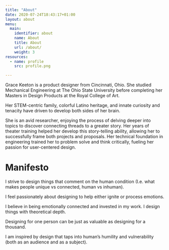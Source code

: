 ```yaml
---
title: "About"
date: 2020-07-24T18:43:17+01:00
layout: about
menu:
  main:
    identifier: about
    name: About
    title: About
    url: /about/
    weight: 3
resources:
  - name: profile
    src: profile.png

---
```


Grace Keeton is a product designer from Cincinnati, Ohio. She studied Mechanical Engineering at The Ohio State University before completing her Masters in Design Products at the Royal College of Art. 

Her STEM-centric family, colorful Latino heritage, and innate curiosity and tenacity have driven to develop both sides of her brain. 

She is an avid researcher, enjoying the process of delving deeper into topics to discover connecting threads to a greater story. Her years of theater training helped her develop this story-telling ability, allowing her to successfully frame both projects and proposals. Her technical foundation in engineering trained her to problem solve and think critically, fueling her passion for user-centered design.

# Manifesto

I strive to design things that comment on the human condition (I.e. what makes people unique vs connected, human vs inhuman).

I feel passionately about designing to help either ignite or process emotions. 

I believe in being emotionally connected and invested in my work. I design things with theoretical depth. 

Designing for one person can be just as valuable as designing for a thousand. 

I am inspired by design that taps into human’s humility and vulnerability (both as an audience and as a subject).